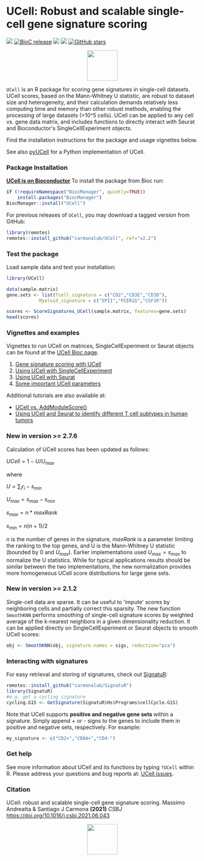 # UCell: Robust and scalable single-cell gene signature scoring

[![](https://www.bioconductor.org/shields/build/release/bioc/UCell.svg)](https://bioconductor.org/checkResults/release/bioc-LATEST/UCell)
[![BioC release](https://www.bioconductor.org/shields/availability/release/UCell.svg)](https://bioconductor.org/packages/release/bioc/html/UCell.html)
[![](https://www.bioconductor.org/shields/years-in-bioc/UCell.svg)](https://bioconductor.org/packages/release/bioc/html/UCell.html)
[![](https://www.bioconductor.org/shields/downloads/release/UCell.svg)](http://bioconductor.org/packages/stats/bioc/UCell)
[![GitHub stars](https://img.shields.io/github/stars/carmonalab/UCell?style=social)](https://github.com/carmonalab/UCell/stargazers)

<p align="center">
  <img height="80" src="docs/RSticker_UCELL.png">
</p>

`UCell` is an R package for scoring gene signatures in single-cell datasets. UCell scores, based on the Mann-Whitney U statistic, are robust to dataset size and heterogeneity, and their calculation demands relatively less computing time and memory than other robust methods, enabling the processing of large datasets (>10^5 cells). UCell can be applied to any cell vs. gene data matrix, and includes functions to directly interact with Seurat and Bioconductor's SingleCellExperiment objects. 

Find the installation instructions for the package and usage vignettes below.

See also [pyUCell](https://github.com/carmonalab/pyucell) for a Python implementation of UCell.

### Package Installation

**[UCell is on Bioconductor](https://bioconductor.org/packages/release/bioc/html/UCell.html)** To install the package from Bioc run:
```r
if (!requireNamespace("BiocManager", quietly=TRUE))
    install.packages("BiocManager")
BiocManager::install("UCell")
```

For previous releases of `UCell`, you may download a tagged version from GitHub:
```r
library(remotes)
remotes::install_github("carmonalab/UCell", ref="v2.2")
```


### Test the package

Load sample data and test your installation:
```r
library(UCell)

data(sample.matrix)
gene.sets <- list(Tcell_signature = c("CD2","CD3E","CD3D"),
			Myeloid_signature = c("SPI1","FCER1G","CSF1R"))

scores <- ScoreSignatures_UCell(sample.matrix, features=gene.sets)
head(scores)
```

### Vignettes and examples

Vignettes to run UCell on matrices, SingleCellExperiment or Seurat objects can be found at the [UCell Bioc page](https://bioconductor.org/packages/release/bioc/html/UCell.html).

1. [Gene signature scoring with UCell](https://bioconductor.org/packages/release/bioc/vignettes/UCell/inst/doc/UCell_vignette_basic.html)
2. [Using UCell with SingleCellExperiment](https://bioconductor.org/packages/release/bioc/vignettes/UCell/inst/doc/UCell_sce.html)
3. [Using UCell with Seurat](https://bioconductor.org/packages/release/bioc/vignettes/UCell/inst/doc/UCell_Seurat.html)
4. [Some important UCell parameters](https://bioconductor.org/packages/devel/bioc/vignettes/UCell/inst/doc/UCell_parameters.html)

Additional tutorials are also available at:

* [UCell vs. AddModuleScore()](https://carmonalab.github.io/UCell_demo/UCell_Seurat_vignette.html)
* [Using UCell and Seurat to identify different T cell subtypes in human tumors](https://carmonalab.github.io/UCell_demo/UCell_vignette_TILstates.html)

### New in version >= 2.7.6

Calculation of UCell scores has been updated as follows:

${UCell} = 1 - {U} / {U_{max}}$

where

$U = \sum_{i} r_{i} - s_{min}$

$U_{max} = s_{max} - s_{min}$

$s_{max} = n * {maxRank}$

$s_{min} = n(n+1) / 2$

$n$ is the number of genes in the signature, ${maxRank}$ is a parameter limiting the ranking to the top genes, and U is the Mann-Whitney U statistic (bounded by 0 and $U_{max}$). Earlier implementations used $U_{max} = s_{max}$ to normalize the U statistics. While for typical applications results should be similar between the two implementations, the new normalization provides more homogeneous UCell score distributions for large gene sets.

### New in version >= 2.1.2

Single-cell data are sparse. It can be useful to 'impute' scores by neighboring cells and partially correct this sparsity. The new function `SmoothKNN` performs smoothing of single-cell signature scores by weighted average of the k-nearest neighbors in a given dimensionality reduction. It can be applied directly on SingleCellExperiment or Seurat objects to smooth UCell scores:

```r
obj <- SmoothKNN(obj, signature.names = sigs, reduction="pca")
```

### Interacting with signatures

For easy retrieval and storing of signatures, check out [SignatuR](https://github.com/carmonalab/SignatuR):

```r
remotes::install_github("carmonalab/SignatuR")
library(SignatuR)
#e.g. get a cycling signature
cycling.G1S <- GetSignature(SignatuR$Hs$Programs$cellCycle.G1S)
```

Note that UCell supports **positive and negative gene sets** within a signature. Simply append + or - signs to the genes to include them in positive and negative sets, respectively. For example:
```r
my_signature <- c("CD2+","CD8A+","CD4-")
```

### Get help

See more information about UCell and its functions by typing `?UCell` within R. Please address your questions and bug reports at: [UCell issues](https://github.com/carmonalab/UCell/issues).

### Citation

UCell: robust and scalable single-cell gene signature scoring. Massimo Andreatta & Santiago J Carmona **(2021)** *CSBJ* https://doi.org/10.1016/j.csbj.2021.06.043

<p align="center">
  <img height="80" src="docs/RSticker_UCELL.png">
</p>
